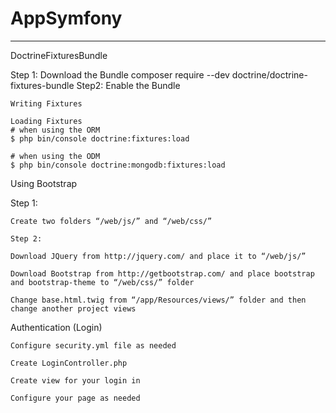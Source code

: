# AppSymfony
---------------------
DoctrineFixturesBundle

Step 1: Download the Bundle
	composer require --dev doctrine/doctrine-fixtures-bundle
Step2: Enable the Bundle

	Writing Fixtures	

	Loading Fixtures
	# when using the ORM
	$ php bin/console doctrine:fixtures:load

	# when using the ODM
	$ php bin/console doctrine:mongodb:fixtures:load


Using Bootstrap 

Step 1:

	Create two folders “/web/js/” and “/web/css/”

	Step 2:

	Download JQuery from http://jquery.com/ and place it to “/web/js/”

	Download Bootstrap from http://getbootstrap.com/ and place bootstrap and bootstrap-theme to “/web/css/” folder

	Change base.html.twig from “/app/Resources/views/” folder and then change another project views 

Authentication (Login)

	Configure security.yml file as needed

	Create LoginController.php

	Create view for your login in

	Configure your page as needed